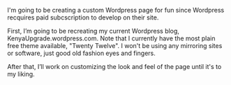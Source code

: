 I'm going to be creating a custom Wordpress page for fun since Wordpress recquires paid subcscription to develop on their site.

First, I’m going to be recreating my current Wordpress blog, KenyaUpgrade.wordpress.com. Note that I currently have the most plain free theme available, "Twenty Twelve". I won't be using any mirroring sites or software, just good old fashion eyes and fingers. 

After that, I’ll work on customizing the look and feel of the page until it's to my liking. 
